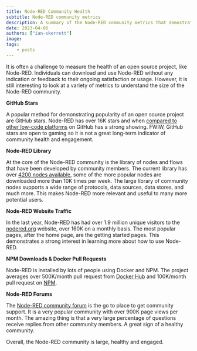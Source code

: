 ```yaml
---
title: Node-RED Community Health
subtitle: Node-RED community metrics
description: A summary of the Node-RED community metrics that demostrates a large and engaging community.
date: 2023-04-06
authors: ["ian-skerrett"]
image: 
tags:
    - posts
---
```


It is often a challenge to measure the health of an open source project, like Node-RED. Individuals can download and use Node-RED without any indication or feedback to their ongoing satisfaction or usage. However, it is still interesting to look at a variety of metrics to understand the size of the Node-RED community.

<!--more-->

**GitHub Stars**

A popular method for demonstrating popularity of an open source project are GitHub stars. Node-RED has over 16K stars and when [compared to other low-code platforms](https://synodus.com/blog/low-code/open-source-low-code-platforms/) on GitHub has a strong showing. FWIW, GitHub stars are open to gaming so it is not a great long-term indicator of community health and engagement.

**Node-RED Library**

At the core of the Node-RED community is the library of nodes and flows that have been developed by community members. The current library has over [4200 nodes available](https://flows.nodered.org/search?type=node&sort=downloads), some of the more popular nodes are downloaded more than 10K times per week. The large library of community nodes supports a wide range of protocols, data sources, data stores, and much more. This makes Node-RED more relevant and useful to many more potential users. 

**Node-RED Website Traffic** 

In the last year, Node-RED has had over 1.9 million unique visitors to the [nodered.org](https://nodered.org/) website, over 160K on a monthly basis. The most popular pages, after the home page, are the getting started pages. This demonstrates a strong interest in learning more about how to use Node-RED. 

**NPM Downloads & Docker Pull Requests**

Node-RED is installed by lots of people using Docker and NPM. The project averages over 500K/month pull request from [Docker Hub](https://hub.docker.com/r/nodered/node-red) and 100K/month pull request on [NPM](https://npm-stat.com/charts.html?package=node-red&from=2017-03-22&to=2023-03-22). 

**Node-RED Forums**

The [Node-RED community forum](https://discourse.nodered.org/) is the go to place to get community support. It is a very popular community with over 900K page views per month. The amazing thing is that a very large percentage of questions receive replies from other community members. A great sign of a healthy community.

Overall, the Node-RED community is large, healthy and engaged.